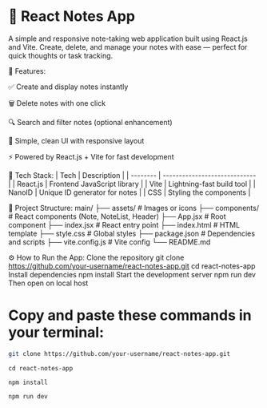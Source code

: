 # 📝 React Notes App
A simple and responsive note-taking web application built using React.js and Vite. Create, delete, and manage your notes with ease — perfect for quick thoughts or task tracking.

🚀 Features:

✅ Create and display notes instantly

🗑️ Delete notes with one click

🔍 Search and filter notes (optional enhancement)

🎨 Simple, clean UI with responsive layout

⚡ Powered by React.js + Vite for fast development

🧠 Tech Stack: 
| Tech     | Description                   |
| -------- | ----------------------------- |
| React.js | Frontend JavaScript library   |
| Vite     | Lightning-fast build tool     |
| NanoID   | Unique ID generator for notes |
| CSS      | Styling the components        |

📂 Project Structure:
main/
├── assets/             # Images or icons
├── components/         # React components (Note, NoteList, Header)
├── App.jsx             # Root component
├── index.jsx           # React entry point
├── index.html          # HTML template
├── style.css           # Global styles
├── package.json        # Dependencies and scripts
├── vite.config.js      # Vite config
└── README.md

⚙️ How to Run the App:
 Clone the repository
git clone https://github.com/your-username/react-notes-app.git
cd react-notes-app
 Install dependencies
npm install
 Start the development server
npm run dev
 Then open on local host


# Copy and paste these commands in your terminal:

```bash
git clone https://github.com/your-username/react-notes-app.git
```
```bas
cd react-notes-app
```
```bas
npm install
```
```bas
npm run dev
```

